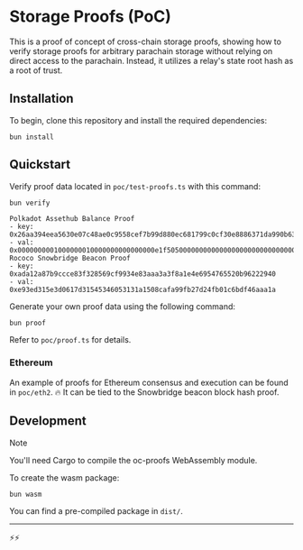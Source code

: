 # Storage Proofs (PoC)

This is a proof of concept of cross-chain storage proofs, showing how to verify storage proofs for arbitrary parachain storage without relying on direct access to the parachain. Instead, it utilizes a relay's state root hash as a root of trust.

## Installation

To begin, clone this repository and install the required dependencies:

```shell
bun install
```

## Quickstart

Verify proof data located in `poc/test-proofs.ts` with this command:

```shell
bun verify
```

```
Polkadot Assethub Balance Proof
- key: 0x26aa394eea5630e07c48ae0c9558cef7b99d880ec681799c0cf30e8886371da990b6346227456bd049506695ac7f4ecc3ceaf1c4e92a3ed0e47ce5157249557057e45ce0b629754d9c3488fdce868b46
- val: 0x0000000001000000010000000000000000e1f505000000000000000000000000000000000000000000000000000000000000000000000000000000000000000000000000000000000000000000000080
Rococo Snowbridge Beacon Proof
- key: 0xada12a87b9ccce83f328569cf9934e83aaa3a3f8a1e4e6954765520b96222940
- val: 0xe93ed315e3d0617d31545346053131a1508cafa99fb27d24fb01c6bdf46aaa1a
```

Generate your own proof data using the following command:

```shell
bun proof
```

Refer to `poc/proof.ts` for details.

### Ethereum

An example of proofs for Ethereum consensus and execution can be found in `poc/eth2`.
🔥 It can be tied to the Snowbridge beacon block hash proof.

## Development

> [!NOTE]
> You'll need Cargo to compile the oc-proofs WebAssembly module.

To create the wasm package:

```shell
bun wasm
```

You can find a pre-compiled package in `dist/`.

---

:zap::zap:


